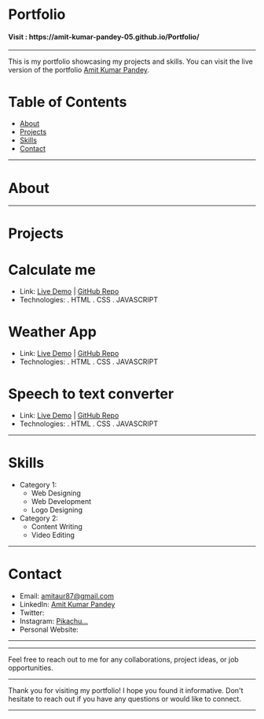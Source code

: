 # Portfolio
<h4>Visit :  https://amit-kumar-pandey-05.github.io/Portfolio/</h4>

<hr>

This is my portfolio showcasing my projects and skills. You can visit the live version of the portfolio [Amit Kumar Pandey]([https://amit-kumar-pandey-05.github.io/Portfolio/]).

# Table of Contents

- [About](#about)
- [Projects](#projects)
- [Skills](#skills)
- [Contact](#contact)

<hr>

# About



<hr>

# Projects

# Calculate me

- Link: [Live Demo](https://amit-kumar-pandey-05.github.io/calculator) | [GitHub Repo](https://github.com/Amit-Kumar-Pandey-05/calculator)
- Technologies:
. HTML
. CSS
. JAVASCRIPT

# Weather App
- Link: [Live Demo](https://amit-kumar-pandey-05.github.io/Weather-App/) | [GitHub Repo](https://github.com/Amit-Kumar-Pandey-05/Weather-App)
- Technologies:
  . HTML
  . CSS
  . JAVASCRIPT

# Speech to text converter
- Link: [Live Demo](https://amit-kumar-pandey-05.github.io/Speech-To-Text-Converter-/) | [GitHub Repo](https://github.com/Amit-Kumar-Pandey-05/Speech-To-Text-Converter-)
- Technologies:
  . HTML
  . CSS
  . JAVASCRIPT

<hr>









# Skills

- Category 1:
  - Web Designing
  - Web Development 
  - Logo Designing
- Category 2:
  - Content Writing
  - Video Editing

<hr>

# Contact

- Email: amitaur87@gmail.com
- LinkedIn: [Amit Kumar Pandey](https://www.linkedin.com/in/mr0507)
- Twitter: [](https://twitter.com/)
- Instagram: [Pikachu...](https://www.instagram.com/pandit_0507)
- Personal Website: [](https://)
<hr><hr>
Feel free to reach out to me for any collaborations, project ideas, or job opportunities.

---

Thank you for visiting my portfolio! I hope you found it informative. Don't hesitate to reach out if you have any questions or would like to connect.
<hr>
